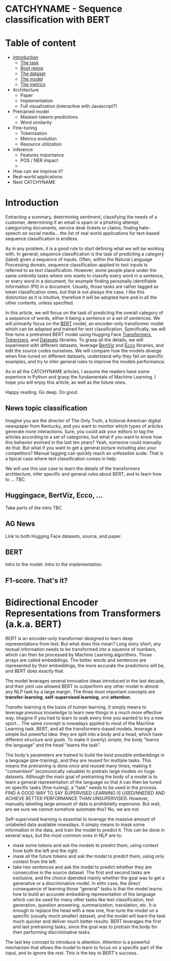 # CATCHYNAME - Sequence classification with BERT

# Table of content
* [Introduction](#introduction)
    * [The task](#news-topic-classification)
    * [Root repos](#huggingace-bertviz-ecco)
    * [The dataset](#ag-news)
    * [The model](#bert)
    * [The metrics](#f1-score-thats-it)
* Architecture
    * Paper
    * Implementation
    * Full visualization (interactive with Javascript?)
* Pretrained model
    * Masked-tokens predictions
    * Word similarity
* Fine-tuning
    * Tokenization
    * Metrics evolution
    * Resource utilization
* Inference
    * Features importance
    * POS / NER impact
    * 
* How can we improve it?
* Real-world applications
* Next CATCHYNAME

# Introduction
Extracting a summary, determining sentiment, classifying the needs of a customer, determining if an email is spam or a phsihing attempt, categorizing documents, service desk tickets or claims, finding hate-speech on social media... the list of real world applications for text-based sequence classification is endless.

As in any problem, it is a good rule to start defining what we will be working with. In general, sequence classification is the task of predicting a category (label) given a sequence of inputs. Often, within the Natural Language Processing domain, sequence classification applied to text inputs is referred to as text classification. However, some people place under the same umbrella tasks where one wants to classify every word in a sentence, or every word in a document, for example finding personally identifiable information (PII) in a document. Usually, those tasks are rather tagged as token classification ones, but that is not always the case. I like this distinction as it is intuitive, therefore it will be adopted here and in all the other contents, unless specified.

In this article, we will focus on the task of predicting the overall category of a sequence of words, either it being a sentence or a set of sentences. We will primarily focus on the [BERT](https://arxiv.org/abs/1810.04805) model, an encoder-only transformer model which can be adapted and trained for text classification. Specifically, we will fine-tune a pretrained BERT model using Hugging Face [Transformers](https://github.com/huggingface/transformers), [Tokenizers](https://github.com/huggingface/tokenizers), and [Datasets](https://github.com/huggingface/datasets) libraries. To grasp all the details, we will experiment with different datasets, leverage [BertViz](https://github.com/jessevig/bertviz) and [Ecco](https://github.com/jalammar/ecco) libraries, and edit the source codes ourselves. We will compare how the models diverge when fine-tuned on different datasets, understand why they fail on specific examples, and try to infer general rules to improve the models performance.

As in all the CATCHYNAME articles, I assume the readers have some experince in Python and grasp the fundamentals of Machine Learning. I hope you will enjoy this article, as well as the future ones.

Happy reading. Go deep. Do good.

## News topic classification
Imagine you are the director of The Only Truth, a fictional American digital newspaper from Kentucky, and you want to monitor which types of articles generate more interactions. Sure, you could ask your editors to tag the articles according to a set of categories, but what if you want to know how this behavior evolved in the last ten years? Yeah, someone could manually do that. But what if you want to get a general picture including also your competitors? Manual tagging can quickly reach an unfeasible scale. That is a tipical case where text classification comes in help.

We will use this use case to learn the details of the transformers architecture, infer specific and general rules about BERT, and to learn how to ... TBC

## Huggingace, BertViz, Ecco, ...
Take parts of the intro TBC 

## AG News
Link to both Hugging Face datasets, source, and paper.

## BERT
Intro to the model. Intro to the implementation.

## F1-score. That's it?

# Bidirectional Encoder Representations from Transformers (a.k.a. BERT)
BERT is an encoder-only transformer designed to learn deep representations from text. But what does this mean? Long story short, any textual information needs to be transformed into a squence of numbers, which can then be processed by Machine Learning algorithms. Those arrays are called embeddings. The better words and sentences are represented by their embeddings, the more accurate the predictions will be, and BERT does exactly that.

The model leverages several innovative ideas introduced in the last decade, and their joint use allowed BERT to outperform any other model in almost any NLP task by a large margin. The three most important concepts are **transfer-learning**, **self-supervised learning**, and **attention**. 

Transfer learning is the basis of human learning. It simply means to leverage previous knowledge to learn new things in a much more effective way. Imagine if you had to learn to walk every time you wanted to try a new sport... The same concept is nowadays applied to most of the Machine Learning task. BERT, and all the transformers-based models, leverage a simple but powerful idea: they are split into a body and a head, which have different structure and goals. To make it (overly) simple, the body "learns the language" and the head "learns the task".

The body's parameters are trained to build the best possible embeddings in a language (pre-training), and they are reused for multiple tasks. This means the pretraining is done once and reused many times, making it "conventient" (economically valuable) to pretrain large models on huge datasets.
Although the main goal of pretraining the body of a model is to learn a general representation of the language so that it can then be tuned on specific tasks (fine-tuning), a "task" needs to be used in the process. FIND A GOOD WAY TO SAY SUPERVISED LEARNING IS USED/NNEDED AND ACHIEVE BETTER PERFORMANCE THAN UNSUPERVISED. However, manually labelling large amount of data is prohibitelty expensive. But wait, are we sure we cannot somehow automate this? No, we are not.

Self-supervised learning is essential to leverage the massive amount of unlabeled data available nowadays. It simply means to mask some information in the data, and train the model to predict it. This can be done in several ways, but the most common ones in NLP are to:
* mask some tokens and ask the models to predict them, using context from both the left and the right.
* mask all the future tokens and ask the model to predict them, using only context from the left.
* take two sentences and ask the model to predict whether they are consecutive in the source dataset.
The first and second tasks are exclusive, and the choice dpended mainly whether the goal was to get a generative or a discriminative model. 
In eithr case, the direct consequence of learning those "general" tasks is that the model learns how to build an accurate embedding representation of the language which can be used for many other tasks like text classification, text generation, question answering, summarization, translation, etc. It is enough to replace the head with a new one, fine-tune the model on a specific (usually much smaller) dataset, and the model will learn the task much quicker and deliver much better results. BERT leverages the first and last pretraining tasks, since the goal was to pretrain the body for then performing discriminative tasks.

The last key concept to introduce is attention. Attention is a powerful mechanism that allows the model to learn to focus on a specific part of the input, and to ignore the rest. This is the key to BERT's success.

## 